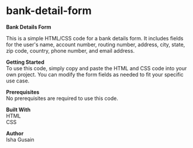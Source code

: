 # bank-detail-form
**Bank Details Form**

This is a simple HTML/CSS code for a bank details form. It includes fields for the user's name, account number, routing number, address, city, state, zip code, country, phone number, and email address.

**Getting Started**\
To use this code, simply copy and paste the HTML and CSS code into your own project. You can modify the form fields as needed to fit your specific use case.

**Prerequisites**\
No prerequisites are required to use this code.

**Built With**\
HTML\
CSS

**Author**\
Isha Gusain



